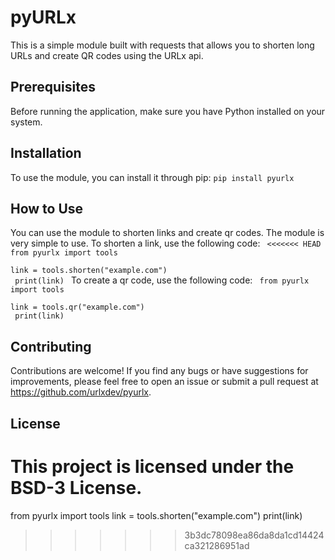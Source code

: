 
# pyURLx
This is a simple module built with requests that allows you to shorten long URLs and create QR codes using the URLx api.

## Prerequisites
Before running the application, make sure you have Python installed on your system.

## Installation
To use the module, you can install it through pip:
`pip install pyurlx`
## How to Use
You can use the module to shorten links and create qr codes. The module is very simple to use. To shorten a link, use the following code:
<code>
<<<<<<< HEAD
from pyurlx import tools<br>
link = tools.shorten("example.com")<br>
print(link)
</code>
To create a qr code, use the following code:
<code>
from pyurlx import tools<br>
link = tools.qr("example.com")<br>
print(link)
</code>

## Contributing
Contributions are welcome! If you find any bugs or have suggestions for improvements, please feel free to open an issue or submit a pull request at https://github.com/urlxdev/pyurlx.

## License
This project is licensed under the BSD-3 License.
=======
from pyurlx import tools
link = tools.shorten("example.com")
print(link)
</code>
>>>>>>> 3b3dc78098ea86da8da1cd14424ca321286951ad
